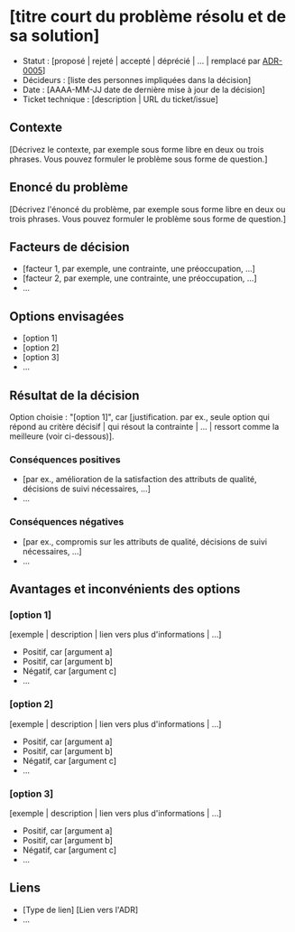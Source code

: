 # [titre court du problème résolu et de sa solution]
* Statut : [proposé | rejeté | accepté | déprécié | … | remplacé par [ADR-0005](0005-exemple.md)]
* Décideurs : [liste des personnes impliquées dans la décision]
* Date : [AAAA-MM-JJ date de dernière mise à jour de la décision]
* Ticket technique : [description | URL du ticket/issue]

## Contexte
[Décrivez le contexte, par exemple sous forme libre en deux ou trois phrases. Vous pouvez formuler le problème sous forme de question.]

## Enoncé du problème
[Décrivez l'énoncé du problème, par exemple sous forme libre en deux ou trois phrases. Vous pouvez formuler le problème sous forme de question.]

## Facteurs de décision <!-- optionnel -->
* [facteur 1, par exemple, une contrainte, une préoccupation, …]
* [facteur 2, par exemple, une contrainte, une préoccupation, …]
* … <!-- le nombre de facteurs peut varier -->

## Options envisagées
* [option 1]
* [option 2]
* [option 3]
* … <!-- le nombre d'options peut varier -->

## Résultat de la décision
Option choisie : "[option 1]", car [justification. par ex., seule option qui répond au critère décisif | qui résout la contrainte | … | ressort comme la meilleure (voir ci-dessous)].

### Conséquences positives <!-- optionnel -->
* [par ex., amélioration de la satisfaction des attributs de qualité, décisions de suivi nécessaires, …]
* …

### Conséquences négatives <!-- optionnel -->
* [par ex., compromis sur les attributs de qualité, décisions de suivi nécessaires, …]
* …

## Avantages et inconvénients des options <!-- optionnel -->

### [option 1]
[exemple | description | lien vers plus d'informations | …] <!-- optionnel -->
* Positif, car [argument a]
* Positif, car [argument b]
* Négatif, car [argument c]
* … <!-- le nombre d'avantages et d'inconvénients peut varier -->

### [option 2]
[exemple | description | lien vers plus d'informations | …] <!-- optionnel -->
* Positif, car [argument a]
* Positif, car [argument b]
* Négatif, car [argument c]
* … <!-- le nombre d'avantages et d'inconvénients peut varier -->

### [option 3]
[exemple | description | lien vers plus d'informations | …] <!-- optionnel -->
* Positif, car [argument a]
* Positif, car [argument b]
* Négatif, car [argument c]
* … <!-- le nombre d'avantages et d'inconvénients peut varier -->

## Liens <!-- optionnel -->
* [Type de lien] [Lien vers l'ADR] <!-- exemple : Affiné par [ADR-0005](0005-exemple.md) -->
* … <!-- le nombre de liens peut varier -->